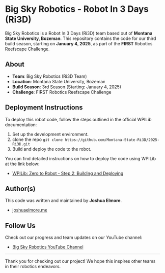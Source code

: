 # Big Sky Robotics - Robot In 3 Days (Ri3D)

Big Sky Robotics is a Robot In 3 Days (Ri3D) team based out of **Montana State University, Bozeman**. This repository contains the code for our third build season, starting on **January 4, 2025**, as part of the **FIRST** Robotics Reefscape Challenge.

## About

- **Team**: Big Sky Robotics (Ri3D Team)
- **Location**: Montana State University, Bozeman
- **Build Season**: 3rd Season (Starting: January 4, 2025)
- **Challenge**: FIRST Robotics Reefscape Challenge

## Deployment Instructions

To deploy this robot code, follow the steps outlined in the official WPILib documentation:

1. Set up the development environment.
2. clone the repo `git clone https://github.com/Montana-State-Ri3D/2025-Ri3D.git`
3. Build and deploy the code to the robot.

You can find detailed instructions on how to deploy the code using WPILib at the link below:

- [WPILib: Zero to Robot - Step 2: Building and Deploying](https://docs.wpilib.org/en/stable/docs/zero-to-robot/step-2/index.html)

## Author(s)

This code was written and maintained by **Joshua Elmore**.

- [joshuaelmore.me](https://joshuaelmore.me)

## Follow Us

Check out our progress and team updates on our YouTube channel:

- [Big Sky Robotics YouTube Channel](https://www.youtube.com/@bigskyrobotics)

---

Thank you for checking out our project! We hope this inspires other teams in their robotics endeavors.
